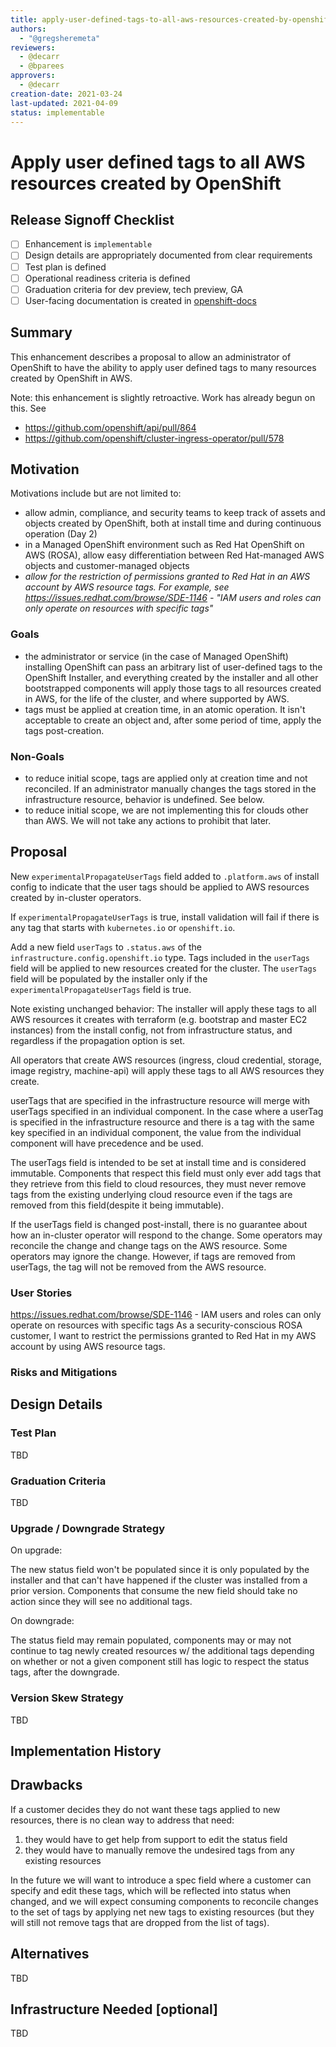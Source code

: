 ```yaml
---
title: apply-user-defined-tags-to-all-aws-resources-created-by-openshift
authors:
  - "@gregsheremeta"
reviewers:
  - @decarr
  - @bparees
approvers:
  - @decarr 
creation-date: 2021-03-24
last-updated: 2021-04-09
status: implementable
---
```


# Apply user defined tags to all AWS resources created by OpenShift

## Release Signoff Checklist

- [ ] Enhancement is `implementable`
- [ ] Design details are appropriately documented from clear requirements
- [ ] Test plan is defined
- [ ] Operational readiness criteria is defined
- [ ] Graduation criteria for dev preview, tech preview, GA
- [ ] User-facing documentation is created in [openshift-docs](https://github.com/openshift/openshift-docs/)

## Summary

This enhancement describes a proposal to allow an administrator of OpenShift to
have the ability to apply user defined tags to many resources created by OpenShift in AWS.

Note: this enhancement is slightly retroactive. Work has already begun on this. See
 - https://github.com/openshift/api/pull/864
 - https://github.com/openshift/cluster-ingress-operator/pull/578

## Motivation

Motivations include but are not limited to:

 - allow admin, compliance, and security teams to keep track of assets and objects created by OpenShift,
   both at install time and during continuous operation (Day 2)
 - in a Managed OpenShift environment such as Red Hat OpenShift on AWS (ROSA), allow easy differentiation
   between Red Hat-managed AWS objects and customer-managed objects
 - *allow for the restriction of permissions granted to Red Hat in an AWS account by AWS resource tags.
   For example, see https://issues.redhat.com/browse/SDE-1146 - "IAM users and roles can only operate on resources with specific tags"*

### Goals

 - the administrator or service (in the case of Managed OpenShift) installing OpenShift can pass an arbitrary
   list of user-defined tags to the OpenShift Installer, and everything created by the installer and all other
   bootstrapped components will apply those tags to all resources created in AWS, for the life of the cluster, and where supported by AWS.
 - tags must be applied at creation time, in an atomic operation. It isn't acceptable to create an object and,
   after some period of time, apply the tags post-creation.

### Non-Goals

 - to reduce initial scope, tags are applied only at creation time and not reconciled. If an administrator manually
   changes the tags stored in the infrastructure resource, behavior is undefined. See below.
 - to reduce initial scope, we are not implementing this for clouds other than AWS. We will not take any actions
   to prohibit that later.

## Proposal

New `experimentalPropagateUserTags` field added to `.platform.aws` of install config to indicate that the user tags should be applied to AWS
resources created by in-cluster operators.

If `experimentalPropagateUserTags` is true, install validation will fail if there is any tag that starts with `kubernetes.io` or `openshift.io`.

Add a new field `userTags` to `.status.aws` of the `infrastructure.config.openshift.io` type. Tags included in the
`userTags` field will be applied to new resources created for the cluster. The `userTags` field will be populated by the installer only if the `experimentalPropagateUserTags` field is true.

Note existing unchanged behavior: The installer will apply these tags to all AWS resources it creates with terraform (e.g. bootstrap and master EC2 instances) from the install config, not from infrastructure status, and regardless if the propagation option is set.

All operators that create AWS resources (ingress, cloud credential, storage, image registry, machine-api)
will apply these tags to all AWS resources they create.

userTags that are specified in the infrastructure resource will merge with userTags specified in an individual component. In the case where a userTag is specified in the infrastructure resource and there is a tag with the same key specified in an individual component, the value from the individual component will have precedence and be used.

The userTags field is intended to be set at install time and is considered immutable. Components that respect this field must only ever add tags that they retrieve from this field to cloud resources, they must never remove tags from the existing underlying cloud resource even if the tags are removed from this field(despite it being immutable).

If the userTags field is changed post-install, there is no guarantee about how an in-cluster operator will respond to the change. Some operators may reconcile the change and change tags on the AWS resource. Some operators may ignore the change. However, if tags are removed from userTags, the tag will not be removed from the AWS resource.

### User Stories

https://issues.redhat.com/browse/SDE-1146 - IAM users and roles can only operate on resources with specific tags
As a security-conscious ROSA customer, I want to restrict the permissions granted to Red Hat in my AWS account by using
AWS resource tags.

### Risks and Mitigations

## Design Details

### Test Plan

TBD

### Graduation Criteria

TBD

### Upgrade / Downgrade Strategy

On upgrade:

The new status field won't be populated since it is only populated by the installer and that can't have happened if the cluster was installed from a prior version. Components that consume the new field should take no action since they will see no additional tags.

On downgrade:

The status field may remain populated, components may or may not continue to tag newly created resources w/ the additional tags depending on whether or not a given component still has logic to respect the status tags, after the downgrade.

### Version Skew Strategy

TBD

## Implementation History

## Drawbacks

If a customer decides they do not want these tags applied to new resources, there is no clean way to address that need:

1. they would have to get help from support to edit the status field
2. they would have to manually remove the undesired tags from any existing resources

In the future we will want to introduce a spec field where a customer can specify and edit these tags, which will be reflected into status when changed, and we will expect consuming components to reconcile changes to the set of tags by applying net new tags to existing resources (but they will still not remove tags that are dropped from the list of tags).

## Alternatives

TBD

## Infrastructure Needed [optional]

TBD

